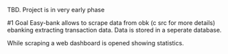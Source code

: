 TBD. 
Project is in very early phase


#1 Goal
Easy-bank allows to scrape data from obk (c src for more details) ebanking extracting transaction data.
Data is stored in a seperate database. 

While scraping a web dashboard is opened showing statistics.
